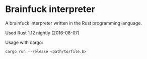 # Brainfuck interpreter
A brainfuck interpreter written in the Rust programming language.

Used Rust 1.12 nightly (2016-08-07)

Usage with cargo:

```
cargo run --release <path/to/file.b>
```

